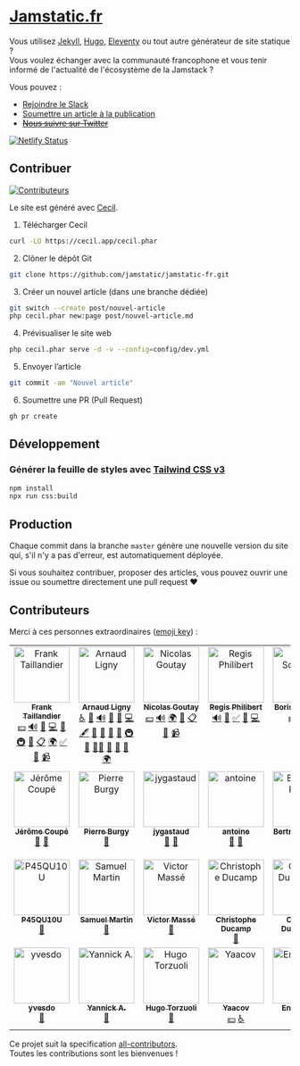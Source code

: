 # [Jamstatic.fr](https://jamstatic.fr)

Vous utilisez [Jekyll](https://jamstatic.fr/categories/jekyll/), [Hugo](https://jamstatic.fr/categories/hugo/), [Eleventy](https://jamstatic.fr/categories/eleventy/) ou tout autre générateur de site statique ?  
Vous voulez échanger avec la communauté francophone et vous tenir informé de l'actualité de l'écosystème de la Jamstack ?

Vous pouvez :

* [Rejoindre le Slack](https://jamstatic.fr/slack/)
* [Soumettre un article à la publication](https://github.com/jamstatic/jamstatic-fr/projects/1)
* ~~[Nous suivre sur Twitter](https://twitter.com/jamstatic_fr)~~

[![Netlify Status](https://api.netlify.com/api/v1/badges/5f02cf72-0ba6-4fd3-a606-29262d8d8606/deploy-status)](https://app.netlify.com/sites/jamstatic/deploys)

## Contribuer

<!-- ALL-CONTRIBUTORS-BADGE:START - Do not remove or modify this section -->
[![Contributeurs](https://img.shields.io/badge/all_contributors-26-orange.svg?style=flat-square)](#contributeurs)
<!-- ALL-CONTRIBUTORS-BADGE:END -->

Le site est généré avec [Cecil](https://cecil.app).

1. Télécharger Cecil

```bash
curl -LO https://cecil.app/cecil.phar
```

2. Clôner le dépôt Git

```bash
git clone https://github.com/jamstatic/jamstatic-fr.git
```

3. Créer un nouvel article (dans une branche dédiée)

```bash
git switch --create post/nouvel-article
php cecil.phar new:page post/nouvel-article.md
```

4. Prévisualiser le site web

```bash
php cecil.phar serve -d -v --config=config/dev.yml
```

5. Envoyer l’article

```bash
git commit -am "Nouvel article"
```

6. Soumettre une PR (Pull Request)

```bash
gh pr create
```

## Développement

### Générer la feuille de styles avec [Tailwind CSS v3](https://v3.tailwindcss.com)

```bash
npm install
npx run css:build
```

## Production

Chaque commit dans la branche `master` génère une nouvelle version du site qui, s'il n'y a pas d'erreur, est automatiquement déployée.

Si vous souhaitez contribuer, proposer des articles, vous pouvez ouvrir une issue ou soumettre directement une pull request :heart:

## Contributeurs

Merci à ces personnes extraordinaires ([emoji key](https://github.com/kentcdodds/all-contributors#emoji-key)) :

<!-- ALL-CONTRIBUTORS-LIST:START - Do not remove or modify this section -->
<!-- prettier-ignore-start -->
<!-- markdownlint-disable -->
<table>
  <tbody>
    <tr>
      <td align="center" valign="top" width="14.28%"><a href="https://frank.taillandier.me"><img src="https://avatars3.githubusercontent.com/u/103008?v=4?s=100" width="100px;" alt="Frank Taillandier"/><br /><sub><b>Frank Taillandier</b></sub></a><br /><a href="#financial-DirtyF" title="Financial">💵</a> <a href="#audio-DirtyF" title="Audio">🔊</a> <a href="#blog-DirtyF" title="Blogposts">📝</a> <a href="https://github.com/jamstatic/jamstatic-fr/commits?author=DirtyF" title="Code">💻</a> <a href="#design-DirtyF" title="Design">🎨</a> <a href="#infra-DirtyF" title="Infrastructure (Hosting, Build-Tools, etc)">🚇</a> <a href="#maintenance-DirtyF" title="Maintenance">🚧</a> <a href="#eventOrganizing-DirtyF" title="Event Organizing">📋</a> <a href="#translation-DirtyF" title="Translation">🌍</a> <a href="#tutorial-DirtyF" title="Tutorials">✅</a> <a href="#talk-DirtyF" title="Talks">📢</a> <a href="#video-DirtyF" title="Videos">📹</a></td>
      <td align="center" valign="top" width="14.28%"><a href="https://arnaudligny.fr/"><img src="https://avatars.githubusercontent.com/u/80580?v=4?s=100" width="100px;" alt="Arnaud Ligny"/><br /><sub><b>Arnaud Ligny</b></sub></a><br /><a href="#a11y-ArnaudLigny" title="Accessibility">️️️️♿️</a> <a href="#question-ArnaudLigny" title="Answering Questions">💬</a> <a href="#audio-ArnaudLigny" title="Audio">🔊</a> <a href="#blog-ArnaudLigny" title="Blogposts">📝</a> <a href="https://github.com/jamstatic/jamstatic-fr/issues?q=author%3AArnaudLigny" title="Bug reports">🐛</a> <a href="https://github.com/jamstatic/jamstatic-fr/commits?author=ArnaudLigny" title="Code">💻</a> <a href="#content-ArnaudLigny" title="Content">🖋</a> <a href="#data-ArnaudLigny" title="Data">🔣</a> <a href="#design-ArnaudLigny" title="Design">🎨</a> <a href="https://github.com/jamstatic/jamstatic-fr/commits?author=ArnaudLigny" title="Documentation">📖</a> <a href="#ideas-ArnaudLigny" title="Ideas, Planning, & Feedback">🤔</a> <a href="#infra-ArnaudLigny" title="Infrastructure (Hosting, Build-Tools, etc)">🚇</a> <a href="#maintenance-ArnaudLigny" title="Maintenance">🚧</a> <a href="#mentoring-ArnaudLigny" title="Mentoring">🧑‍🏫</a> <a href="#projectManagement-ArnaudLigny" title="Project Management">📆</a> <a href="https://github.com/jamstatic/jamstatic-fr/pulls?q=is%3Apr+reviewed-by%3AArnaudLigny" title="Reviewed Pull Requests">👀</a> <a href="#talk-ArnaudLigny" title="Talks">📢</a> <a href="#translation-ArnaudLigny" title="Translation">🌍</a></td>
      <td align="center" valign="top" width="14.28%"><a href="https://phacks.dev/"><img src="https://avatars1.githubusercontent.com/u/2587348?v=4?s=100" width="100px;" alt="Nicolas Goutay"/><br /><sub><b>Nicolas Goutay</b></sub></a><br /><a href="#financial-phacks" title="Financial">💵</a> <a href="#audio-phacks" title="Audio">🔊</a> <a href="#translation-phacks" title="Translation">🌍</a> <a href="#blog-phacks" title="Blogposts">📝</a> <a href="#eventOrganizing-phacks" title="Event Organizing">📋</a> <a href="#talk-phacks" title="Talks">📢</a> <a href="#video-phacks" title="Videos">📹</a></td>
      <td align="center" valign="top" width="14.28%"><a href="https://regisphilibert.com"><img src="https://avatars2.githubusercontent.com/u/1480503?v=4?s=100" width="100px;" alt="Regis Philibert"/><br /><sub><b>Regis Philibert</b></sub></a><br /><a href="#audio-regisphilibert" title="Audio">🔊</a> <a href="#blog-regisphilibert" title="Blogposts">📝</a> <a href="#tutorial-regisphilibert" title="Tutorials">✅</a> <a href="https://github.com/jamstatic/jamstatic-fr/pulls?q=is%3Apr+reviewed-by%3Aregisphilibert" title="Reviewed Pull Requests">👀</a> <a href="https://github.com/jamstatic/jamstatic-fr/commits?author=regisphilibert" title="Code">💻</a></td>
      <td align="center" valign="top" width="14.28%"><a href="https://boris.schapira.dev"><img src="https://avatars0.githubusercontent.com/u/284742?v=4?s=100" width="100px;" alt="Boris Schapira"/><br /><sub><b>Boris Schapira</b></sub></a><br /><a href="#financial-borisschapira" title="Financial">💵</a> <a href="https://github.com/jamstatic/jamstatic-fr/pulls?q=is%3Apr+reviewed-by%3Aborisschapira" title="Reviewed Pull Requests">👀</a> <a href="#blog-borisschapira" title="Blogposts">📝</a></td>
      <td align="center" valign="top" width="14.28%"><a href="https://nicolas-hoizey.com/"><img src="https://avatars2.githubusercontent.com/u/78213?v=4?s=100" width="100px;" alt="Nicolas Hoizey"/><br /><sub><b>Nicolas Hoizey</b></sub></a><br /><a href="#financial-nhoizey" title="Financial">💵</a> <a href="https://github.com/jamstatic/jamstatic-fr/pulls?q=is%3Apr+reviewed-by%3Anhoizey" title="Reviewed Pull Requests">👀</a> <a href="#blog-nhoizey" title="Blogposts">📝</a></td>
      <td align="center" valign="top" width="14.28%"><a href="https://www.goodmotion.fr"><img src="https://avatars2.githubusercontent.com/u/46760?v=4?s=100" width="100px;" alt="Patrick Faramaz"/><br /><sub><b>Patrick Faramaz</b></sub></a><br /><a href="#financial-ipatate" title="Financial">💵</a> <a href="#audio-ipatate" title="Audio">🔊</a> <a href="https://github.com/jamstatic/jamstatic-fr/commits?author=ipatate" title="Code">💻</a> <a href="#blog-ipatate" title="Blogposts">📝</a></td>
    </tr>
    <tr>
      <td align="center" valign="top" width="14.28%"><a href="https://www.webstoemp.com"><img src="https://avatars1.githubusercontent.com/u/657571?v=4?s=100" width="100px;" alt="Jérôme Coupé"/><br /><sub><b>Jérôme Coupé</b></sub></a><br /><a href="#blog-jeromecoupe" title="Blogposts">📝</a> <a href="https://github.com/jamstatic/jamstatic-fr/pulls?q=is%3Apr+reviewed-by%3Ajeromecoupe" title="Reviewed Pull Requests">👀</a></td>
      <td align="center" valign="top" width="14.28%"><a href="https://strapi.io"><img src="https://avatars0.githubusercontent.com/u/5550462?v=4?s=100" width="100px;" alt="Pierre Burgy"/><br /><sub><b>Pierre Burgy</b></sub></a><br /><a href="#blog-pierreburgy" title="Blogposts">📝</a></td>
      <td align="center" valign="top" width="14.28%"><a href="http://gastaud.io"><img src="https://avatars3.githubusercontent.com/u/1499325?v=4?s=100" width="100px;" alt="jygastaud"/><br /><sub><b>jygastaud</b></sub></a><br /><a href="#plugin-jygastaud" title="Plugin/utility libraries">🔌</a> <a href="https://github.com/jamstatic/jamstatic-fr/pulls?q=is%3Apr+reviewed-by%3Ajygastaud" title="Reviewed Pull Requests">👀</a></td>
      <td align="center" valign="top" width="14.28%"><a href="https://www.quaternum.net"><img src="https://avatars2.githubusercontent.com/u/6869488?v=4?s=100" width="100px;" alt="antoine"/><br /><sub><b>antoine</b></sub></a><br /><a href="#blog-antoinentl" title="Blogposts">📝</a> <a href="https://github.com/jamstatic/jamstatic-fr/pulls?q=is%3Apr+reviewed-by%3Aantoinentl" title="Reviewed Pull Requests">👀</a></td>
      <td align="center" valign="top" width="14.28%"><a href="http://bertrandkeller.info"><img src="https://avatars2.githubusercontent.com/u/1500301?v=4?s=100" width="100px;" alt="Bertrand Keller"/><br /><sub><b>Bertrand Keller</b></sub></a><br /><a href="#blog-bertrandkeller" title="Blogposts">📝</a> <a href="https://github.com/jamstatic/jamstatic-fr/commits?author=bertrandkeller" title="Code">💻</a></td>
      <td align="center" valign="top" width="14.28%"><a href="https://github.com/Natouille"><img src="https://avatars0.githubusercontent.com/u/2006947?v=4?s=100" width="100px;" alt="Nathalie Rosenberg"/><br /><sub><b>Nathalie Rosenberg</b></sub></a><br /><a href="https://github.com/jamstatic/jamstatic-fr/pulls?q=is%3Apr+reviewed-by%3ANatouille" title="Reviewed Pull Requests">👀</a></td>
      <td align="center" valign="top" width="14.28%"><a href="https://tut-tuuut.github.io"><img src="https://avatars0.githubusercontent.com/u/1035145?v=4?s=100" width="100px;" alt="Agnès Haasser"/><br /><sub><b>Agnès Haasser</b></sub></a><br /><a href="https://github.com/jamstatic/jamstatic-fr/pulls?q=is%3Apr+reviewed-by%3Atut-tuuut" title="Reviewed Pull Requests">👀</a></td>
    </tr>
    <tr>
      <td align="center" valign="top" width="14.28%"><a href="https://github.com/P45QU10U"><img src="https://avatars2.githubusercontent.com/u/1941272?v=4?s=100" width="100px;" alt="P45QU10U"/><br /><sub><b>P45QU10U</b></sub></a><br /><a href="https://github.com/jamstatic/jamstatic-fr/pulls?q=is%3Apr+reviewed-by%3AP45QU10U" title="Reviewed Pull Requests">👀</a></td>
      <td align="center" valign="top" width="14.28%"><a href="http://blog.creaone.fr"><img src="https://avatars3.githubusercontent.com/u/34697?v=4?s=100" width="100px;" alt="Samuel Martin"/><br /><sub><b>Samuel Martin</b></sub></a><br /><a href="https://github.com/jamstatic/jamstatic-fr/pulls?q=is%3Apr+reviewed-by%3Amartinsam" title="Reviewed Pull Requests">👀</a></td>
      <td align="center" valign="top" width="14.28%"><a href="https://inwardmovement.github.io"><img src="https://avatars0.githubusercontent.com/u/9438102?v=4?s=100" width="100px;" alt="Victor Massé"/><br /><sub><b>Victor Massé</b></sub></a><br /><a href="https://github.com/jamstatic/jamstatic-fr/pulls?q=is%3Apr+reviewed-by%3Ainwardmovement" title="Reviewed Pull Requests">👀</a></td>
      <td align="center" valign="top" width="14.28%"><a href="https://christopheducamp.com/"><img src="https://avatars1.githubusercontent.com/u/174418?v=4?s=100" width="100px;" alt="Christophe Ducamp"/><br /><sub><b>Christophe Ducamp</b></sub></a><br /><a href="https://github.com/jamstatic/jamstatic-fr/pulls?q=is%3Apr+reviewed-by%3AChristopheDucamp" title="Reviewed Pull Requests">👀</a></td>
      <td align="center" valign="top" width="14.28%"><a href="https://github.com/inseo"><img src="https://avatars3.githubusercontent.com/u/2088264?v=4?s=100" width="100px;" alt="Corinne Durrmeyer"/><br /><sub><b>Corinne Durrmeyer</b></sub></a><br /><a href="https://github.com/jamstatic/jamstatic-fr/pulls?q=is%3Apr+reviewed-by%3Ainseo" title="Reviewed Pull Requests">👀</a></td>
      <td align="center" valign="top" width="14.28%"><a href="http://laurent.la"><img src="https://avatars1.githubusercontent.com/u/6553086?v=4?s=100" width="100px;" alt="Laurent de Lacerda"/><br /><sub><b>Laurent de Lacerda</b></sub></a><br /><a href="https://github.com/jamstatic/jamstatic-fr/pulls?q=is%3Apr+reviewed-by%3Alaurent-d" title="Reviewed Pull Requests">👀</a></td>
      <td align="center" valign="top" width="14.28%"><a href="https://polkatulk.com/en"><img src="https://avatars3.githubusercontent.com/u/164912?v=4?s=100" width="100px;" alt="Uxlco"/><br /><sub><b>Uxlco</b></sub></a><br /><a href="https://github.com/jamstatic/jamstatic-fr/pulls?q=is%3Apr+reviewed-by%3Ajonathanulco" title="Reviewed Pull Requests">👀</a></td>
    </tr>
    <tr>
      <td align="center" valign="top" width="14.28%"><a href="https://github.com/yvesdo"><img src="https://avatars2.githubusercontent.com/u/5601690?v=4?s=100" width="100px;" alt="yvesdo"/><br /><sub><b>yvesdo</b></sub></a><br /><a href="https://github.com/jamstatic/jamstatic-fr/pulls?q=is%3Apr+reviewed-by%3Ayvesdo" title="Reviewed Pull Requests">👀</a></td>
      <td align="center" valign="top" width="14.28%"><a href="https://gitlab.com/yannicka"><img src="https://avatars0.githubusercontent.com/u/22885898?v=4?s=100" width="100px;" alt="Yannick A."/><br /><sub><b>Yannick A.</b></sub></a><br /><a href="https://github.com/jamstatic/jamstatic-fr/pulls?q=is%3Apr+reviewed-by%3Ayannicka" title="Reviewed Pull Requests">👀</a></td>
      <td align="center" valign="top" width="14.28%"><a href="https://zooly.surge.sh/"><img src="https://avatars1.githubusercontent.com/u/7328625?v=4?s=100" width="100px;" alt="Hugo Torzuoli"/><br /><sub><b>Hugo Torzuoli</b></sub></a><br /><a href="https://github.com/jamstatic/jamstatic-fr/pulls?q=is%3Apr+reviewed-by%3AHZooly" title="Reviewed Pull Requests">👀</a></td>
      <td align="center" valign="top" width="14.28%"><a href="http://www.goodimpact.studio"><img src="https://avatars0.githubusercontent.com/u/11678850?v=4?s=100" width="100px;" alt="Yaacov"/><br /><sub><b>Yaacov</b></sub></a><br /><a href="#financial-yaaax" title="Financial">💵</a> <a href="#a11y-yaaax" title="Accessibility">️️️️♿️</a></td>
      <td align="center" valign="top" width="14.28%"><a href="https://blog.ticabri.com"><img src="https://avatars1.githubusercontent.com/u/701648?v=4?s=100" width="100px;" alt="Enguerran"/><br /><sub><b>Enguerran</b></sub></a><br /><a href="https://github.com/jamstatic/jamstatic-fr/commits?author=enguerran" title="Documentation">📖</a></td>
    </tr>
  </tbody>
</table>

<!-- markdownlint-restore -->
<!-- prettier-ignore-end -->

<!-- ALL-CONTRIBUTORS-LIST:END -->

Ce projet suit la specification [all-contributors](https://github.com/kentcdodds/all-contributors).  
Toutes les contributions sont les bienvenues !
